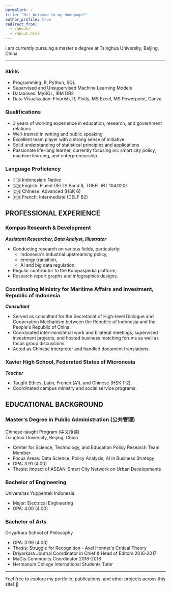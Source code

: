 ```yaml
---
permalink: /
title: "Hi! Welcome to my homepage!"
author_profile: true
redirect_from: 
  - /about/
  - /about.html
---
```


I am currently pursuing a master's degree at Tsinghua University, Beijing, China.

---
### Skills
- Programming: R, Python, SQL
- Supervised and Unsupervised Machine Learning Models
- Databases: MySQL, IBM DB2
- Data Visualization: Flourish, R, Plotly, MS Excel, MS Powerpoint, Canva 

### Qualifications
- 3 years of working experience in education, research, and government relations  
- Well-trained in writing and public speaking 
- Excellent team player with a strong sense of initiative   
- Solid understanding of statistical principles and applications
- Passionate life-long learner, currently focusing on: smart city policy, machine learning, and enterpreneurship. 

### Language Proficiency
- 🇮🇩 Indonesian: Native  
- 🇬🇧 English: Fluent (IELTS Band 8, TOEFL iBT 104/120)  
- 🇨🇳 Chinese: Advanced (HSK 6)  
- 🇫🇷 French: Intermediate (DELF B2)  

## PROFESSIONAL EXPERIENCE

### Kompas Research & Development 
***Assistant Researcher, Data Analyst, Illustrator***
- Conducting research on various fields, particularly:  
  - Indonesia's industrial upstreaming policy, <br/>
  - energy transition, <br/>
  - AI and big data regulation; <br/>
- Regular contributor to the Kompaspedia platform;  
- Research report graphs and infographics designs.

### Coordinating Ministry for Maritime Affairs and Investment, Republic of Indonesia 
***Consultant***
- Served as consultant for the Secretariat of High-level Dialogue and Cooperation Mechanism between the Republic of Indonesia and the People's Republic of China.  
- Coordinated inter-ministerial work and bilateral meetings, supervised investment projects, and hosted business matching forums as well as focus group discussions.  
- Acted as Chinese interpreter and handled document translations.

### Xavier High School, Federated States of Micronesia
***Teacher***
- Taught Ethics, Latin, French (A1), and Chinese (HSK 1-2).  
- Coordinated campus ministry and social service programs.

## EDUCATIONAL BACKGROUND
### Master's Degree in Public Administration (公共管理)
Chinese-taught Program (中文授课) <br/>
Tsinghua University, Beijing, China <br/>
- Center for Science, Technology, and Education Policy Research Team Member
- Focus Areas: Data Science, Policy Analysis, AI in Business Strategy
- GPA: 3.91 (4.00)
- Thesis: Impact of ASEAN-Smart City Network on Urban Developments

### Bachelor of Engineering 
Universitas Yuppentek Indonesia
- Major: Electrical Engineering
- GPA: 4.00 (4.00)

### Bachelor of Arts 
Driyarkara School of Philosophy
- GPA: 3.99 (4.00)
- Thesis: Struggle for Recognition - Axel Honnet's Critical Theory
- Driyarkara Journal Coordinator in Chief & Head of Editors 2016-2017
- MaGis Community Coordinator 2016-2018 
- Hermanum College International Students Tutor

---

Feel free to explore my portfolio, publications, and other projects across this site! 🌟

